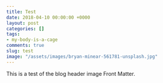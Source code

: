 ```yaml
---
title: Test
date: 2018-04-10 00:00:00 +0000
layout: post
categories: []
tags:
- my-body-is-a-cage
comments: true
slug: test
image: "/assets/images/bryan-minear-561781-unsplash.jpg"
---
```

This is a test of the blog header image Front Matter.